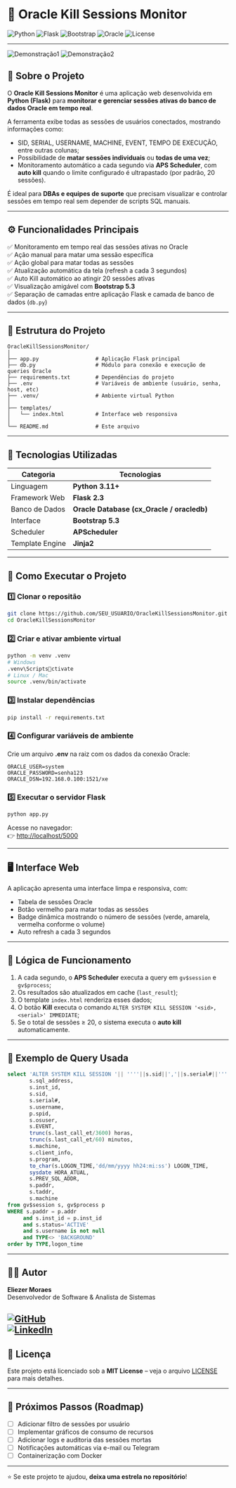 
# 🧠 Oracle Kill Sessions Monitor

![Python](https://img.shields.io/badge/Python-3.11-blue?logo=python)
![Flask](https://img.shields.io/badge/Flask-2.3-black?logo=flask)
![Bootstrap](https://img.shields.io/badge/Bootstrap-5.3-purple?logo=bootstrap)
![Oracle](https://img.shields.io/badge/Oracle-Database-red?logo=oracle)
![License](https://img.shields.io/badge/License-MIT-green)

---
![Demonstração1](assets/images/oracle-kill-session-01.gif)
![Demonstração2](assets/images/oracle-kill-session-02.gif)

## 📘 Sobre o Projeto

O **Oracle Kill Sessions Monitor** é uma aplicação web desenvolvida em **Python (Flask)** para **monitorar e gerenciar sessões ativas do banco de dados Oracle em tempo real**.

A ferramenta exibe todas as sessões de usuários conectados, mostrando informações como:
- SID, SERIAL, USERNAME, MACHINE, EVENT, TEMPO DE EXECUÇÃO, entre outras colunas;
- Possibilidade de **matar sessões individuais** ou **todas de uma vez**;
- Monitoramento automático a cada segundo via **APS Scheduler**, com **auto kill** quando o limite configurado é ultrapastado (por padrão, 20 sessões).

É ideal para **DBAs e equipes de suporte** que precisam visualizar e controlar sessões em tempo real sem depender de scripts SQL manuais.

---

## ⚙️ Funcionalidades Principais

✅ Monitoramento em tempo real das sessões ativas no Oracle  
✅ Ação manual para matar uma sessão específica  
✅ Ação global para matar todas as sessões  
✅ Atualização automática da tela (refresh a cada 3 segundos)  
✅ Auto Kill automático ao atingir 20 sessões ativas  
✅ Visualização amigável com **Bootstrap 5.3**  
✅ Separação de camadas entre aplicação Flask e camada de banco de dados (`db.py`)

---

## 🧩 Estrutura do Projeto

```
OracleKillSessionsMonitor/
│
├── app.py                  # Aplicação Flask principal
├── db.py                   # Módulo para conexão e execução de queries Oracle
├── requirements.txt        # Dependências do projeto
├── .env                    # Variáveis de ambiente (usuário, senha, host, etc)
├── .venv/                  # Ambiente virtual Python
│
├── templates/
│   └── index.html          # Interface web responsiva
│
└── README.md               # Este arquivo
```

---

## 🧰 Tecnologias Utilizadas

| Categoria | Tecnologias |
|------------|--------------|
| Linguagem  | **Python 3.11+** |
| Framework Web | **Flask 2.3** |
| Banco de Dados | **Oracle Database (cx_Oracle / oracledb)** |
| Interface | **Bootstrap 5.3** |
| Scheduler | **APScheduler** |
| Template Engine | **Jinja2** |

---

## 🚀 Como Executar o Projeto

### 1️⃣ Clonar o repositão
```bash
git clone https://github.com/SEU_USUARIO/OracleKillSessionsMonitor.git
cd OracleKillSessionsMonitor
```

### 2️⃣ Criar e ativar ambiente virtual
```bash
python -m venv .venv
# Windows
.venv\Scriptsctivate
# Linux / Mac
source .venv/bin/activate
```

### 3️⃣ Instalar dependências
```bash
pip install -r requirements.txt
```

### 4️⃣ Configurar variáveis de ambiente
Crie um arquivo **.env** na raiz com os dados da conexão Oracle:
```env
ORACLE_USER=system
ORACLE_PASSWORD=senha123
ORACLE_DSN=192.168.0.100:1521/xe
```

### 5️⃣ Executar o servidor Flask
```bash
python app.py
```

Acesse no navegador:  
👉 [http://localhost/5000](http://localhost/5000)

---

## 🖥️ Interface Web

A aplicação apresenta uma interface limpa e responsiva, com:
- Tabela de sessões Oracle
- Botão vermelho para matar todas as sessões
- Badge dinâmica mostrando o número de sessões (verde, amarela, vermelha conforme o volume)
- Auto refresh a cada 3 segundos

---

## 🧠 Lógica de Funcionamento

1. A cada segundo, o **APS Scheduler** executa a query em `gv$session` e `gv$process`;
2. Os resultados são atualizados em cache (`last_result`);
3. O template `index.html` renderiza esses dados;
4. O botão **Kill** executa o comando `ALTER SYSTEM KILL SESSION '<sid>,<serial>' IMMEDIATE`;
5. Se o total de sessões ≥ 20, o sistema executa o **auto kill** automaticamente.

---

## 🧾 Exemplo de Query Usada

```sql
select 'ALTER SYSTEM KILL SESSION '|| ''''||s.sid||','||s.serial#||'''' ||' immediate;' AS KILL, 
       s.sql_address,
       s.inst_id,
       s.sid,
       s.serial#,
       s.username,
       p.spid,
       s.osuser,
       s.EVENT,
       trunc(s.last_call_et/3600) horas,
       trunc(s.last_call_et/60) minutos,
       s.machine,
       s.client_info,
       s.program,
       to_char(s.LOGON_TIME,'dd/mm/yyyy hh24:mi:ss') LOGON_TIME,
       sysdate HORA_ATUAL,
       s.PREV_SQL_ADDR,
       s.paddr,
       s.taddr,
       s.machine
from gv$session s, gv$process p
WHERE s.paddr = p.addr
     and s.inst_id = p.inst_id
     and s.status='ACTIVE'
     and s.username is not null
     and TYPE<> 'BACKGROUND'
order by TYPE,logon_time
```

---

## 🧑‍💻 Autor

**Eliezer Moraes**  
Desenvolvedor de Software & Analista de Sistemas  

[![GitHub](https://img.shields.io/badge/GitHub-EliezerMoraes-black?logo=github)](https://github.com/eliezermoraes)  
[![LinkedIn](https://img.shields.io/badge/LinkedIn-EliezerMoraes-blue?logo=linkedin)](https://www.linkedin.com/in/eliezermoraes)
---

## 📜 Licença

Este projeto está licenciado sob a **MIT License** – veja o arquivo [LICENSE](LICENSE) para mais detalhes.

---

## 🧩 Próximos Passos (Roadmap)

- [ ] Adicionar filtro de sessões por usuário  
- [ ] Implementar gráficos de consumo de recursos  
- [ ] Adicionar logs e auditoria das sessões mortas  
- [ ] Notificações automáticas via e-mail ou Telegram  
- [ ] Containerização com Docker  

---

⭐ Se este projeto te ajudou, **deixa uma estrela no repositório**!

